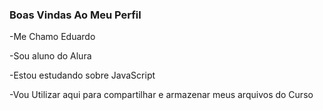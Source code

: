 ### Boas Vindas Ao Meu Perfil

-Me Chamo Eduardo

-Sou aluno do Alura

-Estou estudando sobre JavaScript

-Vou Utilizar aqui para compartilhar e armazenar meus arquivos do Curso
